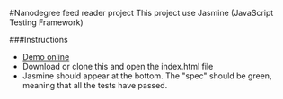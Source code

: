 
#Nanodegree feed reader project
This project use Jasmine (JavaScript Testing Framework)

###Instructions
* [Demo online](jotavejv.github.io/udacity/feeds/)
* Download or clone this and open the index.html file
* Jasmine should appear at the bottom. The "spec" should be green, meaning that all the tests have passed.
